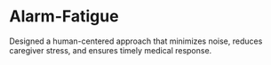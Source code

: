 # Alarm-Fatigue
Designed a human-centered approach that minimizes noise, reduces caregiver stress, and ensures timely medical response.
